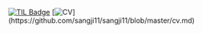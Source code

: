 [![TIL Badge](http://img.shields.io/badge/-TIL-black?style=flat-square&logo=github&logoColor=white&link=https://github.com/hyunwoongko/hyunwoongko/tree/main/TIL)](https://github.com/sangji11/TIL) 
[![CV](https://img.shields.io/badge/CV-green?style=flat-square&logo=Latex&logoColor=white&link=?)](https://github.com/sangji11/sangji11/blob/master/cv.md)



